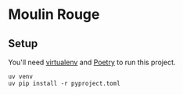 # Moulin Rouge

## Setup

You'll need [virtualenv](https://virtualenv.pypa.io/en/latest/) and [Poetry](https://python-poetry.org/) to run this project.

```shell
uv venv
uv pip install -r pyproject.toml
```
